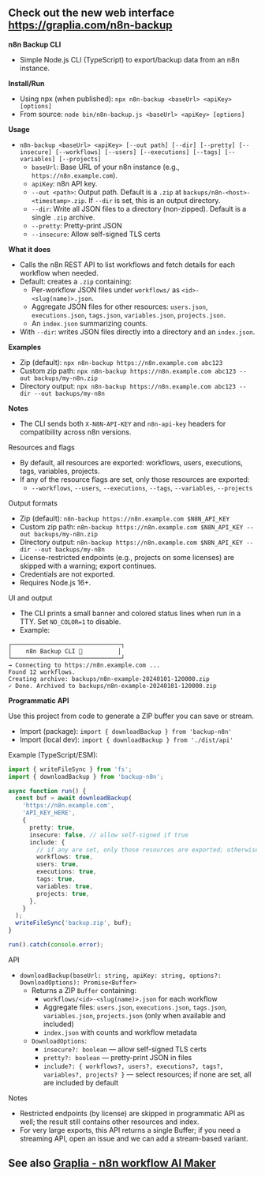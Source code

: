 ## Check out the new web interface https://graplia.com/n8n-backup

**n8n Backup CLI**
- Simple Node.js CLI (TypeScript) to export/backup data from an n8n instance.

**Install/Run**
- Using npx (when published): `npx n8n-backup <baseUrl> <apiKey> [options]`
- From source: `node bin/n8n-backup.js <baseUrl> <apiKey> [options]`

**Usage**
- `n8n-backup <baseUrl> <apiKey> [--out path] [--dir] [--pretty] [--insecure] [--workflows] [--users] [--executions] [--tags] [--variables] [--projects]`
  - `baseUrl`: Base URL of your n8n instance (e.g., `https://n8n.example.com`).
  - `apiKey`: n8n API key.
  - `--out <path>`: Output path. Default is a `.zip` at `backups/n8n-<host>-<timestamp>.zip`. If `--dir` is set, this is an output directory.
  - `--dir`: Write all JSON files to a directory (non-zipped). Default is a single `.zip` archive.
  - `--pretty`: Pretty-print JSON
  - `--insecure`: Allow self-signed TLS certs

**What it does**
- Calls the n8n REST API to list workflows and fetch details for each workflow when needed.
- Default: creates a `.zip` containing:
  - Per-workflow JSON files under `workflows/` as `<id>-<slug(name)>.json`.
  - Aggregate JSON files for other resources: `users.json`, `executions.json`, `tags.json`, `variables.json`, `projects.json`.
  - An `index.json` summarizing counts.
- With `--dir`: writes JSON files directly into a directory and an `index.json`.

**Examples**
- Zip (default): `npx n8n-backup https://n8n.example.com abc123`
- Custom zip path: `npx n8n-backup https://n8n.example.com abc123 --out backups/my-n8n.zip`
- Directory output: `npx n8n-backup https://n8n.example.com abc123 --dir --out backups/my-n8n`

**Notes**
- The CLI sends both `X-N8N-API-KEY` and `n8n-api-key` headers for compatibility across n8n versions.

Resources and flags
- By default, all resources are exported: workflows, users, executions, tags, variables, projects.
- If any of the resource flags are set, only those resources are exported:
  - `--workflows`, `--users`, `--executions`, `--tags`, `--variables`, `--projects`

Output formats
- Zip (default): `n8n-backup https://n8n.example.com $N8N_API_KEY`
- Custom zip path: `n8n-backup https://n8n.example.com $N8N_API_KEY --out backups/my-n8n.zip`
- Directory output: `n8n-backup https://n8n.example.com $N8N_API_KEY --dir --out backups/my-n8n`
- License-restricted endpoints (e.g., projects on some licenses) are skipped with a warning; export continues.
- Credentials are not exported.
- Requires Node.js 16+.

UI and output
- The CLI prints a small banner and colored status lines when run in a TTY. Set `NO_COLOR=1` to disable.
- Example:
```
┌───────────────────────────────┐
│    n8n Backup CLI 🚀          │
└───────────────────────────────┘
→ Connecting to https://n8n.example.com ...
Found 12 workflows.
Creating archive: backups/n8n-example-20240101-120000.zip
✓ Done. Archived to backups/n8n-example-20240101-120000.zip
```

**Programmatic API**

Use this project from code to generate a ZIP buffer you can save or stream.

- Import (package): `import { downloadBackup } from 'backup-n8n'`
- Import (local dev): `import { downloadBackup } from './dist/api'`

Example (TypeScript/ESM):

```ts
import { writeFileSync } from 'fs';
import { downloadBackup } from 'backup-n8n';

async function run() {
  const buf = await downloadBackup(
    'https://n8n.example.com',
    'API_KEY_HERE',
    {
      pretty: true,
      insecure: false, // allow self-signed if true
      include: {
        // if any are set, only those resources are exported; otherwise all are exported
        workflows: true,
        users: true,
        executions: true,
        tags: true,
        variables: true,
        projects: true,
      },
    }
  );
  writeFileSync('backup.zip', buf);
}

run().catch(console.error);
```

API
- `downloadBackup(baseUrl: string, apiKey: string, options?: DownloadOptions): Promise<Buffer>`
  - Returns a ZIP `Buffer` containing:
    - `workflows/<id>-<slug(name)>.json` for each workflow
    - Aggregate files: `users.json`, `executions.json`, `tags.json`, `variables.json`, `projects.json` (only when available and included)
    - `index.json` with counts and workflow metadata
  - `DownloadOptions`:
    - `insecure?: boolean` — allow self-signed TLS certs
    - `pretty?: boolean` — pretty-print JSON in files
    - `include?: { workflows?, users?, executions?, tags?, variables?, projects? }` — select resources; if none are set, all are included by default

Notes
- Restricted endpoints (by license) are skipped in programmatic API as well; the result still contains other resources and index.
- For very large exports, this API returns a single Buffer; if you need a streaming API, open an issue and we can add a stream-based variant.


## See also [Graplia - n8n workflow AI Maker](https://graplia.com)
